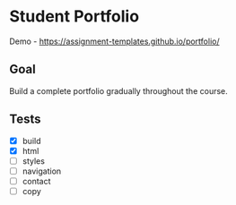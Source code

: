 # Student Portfolio
Demo - https://assignment-templates.github.io/portfolio/

## Goal
Build a complete portfolio gradually throughout the course.

## Tests
- [x] build
- [x] html
- [ ] styles
- [ ] navigation
- [ ] contact
- [ ] copy
